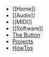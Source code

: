 * [[Home]]
* [[Audio]]
* [[MIDI]]
* [[Software]]
* [The Button](the-button)
* [Projects](Example-projects)
* [HowTos](howtos)